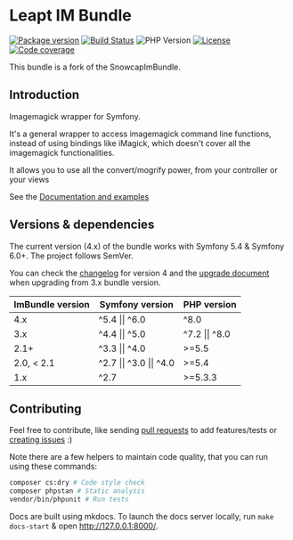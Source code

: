 Leapt IM Bundle
===============

[![Package version](https://img.shields.io/packagist/v/leapt/im-bundle.svg?style=flat-square)](https://packagist.org/packages/leapt/im-bundle)
[![Build Status](https://img.shields.io/github/actions/workflow/status/leapt/im-bundle/continuous-integration.yml?branch=4.x&style=flat-square)](https://github.com/leapt/im-bundle/actions?query=workflow%3A%22Continuous+Integration%22)
![PHP Version](https://img.shields.io/packagist/php-v/leapt/im-bundle/v4.0.0?branch=4.x&style=flat-square)
[![License](https://img.shields.io/badge/license-MIT-red.svg?style=flat-square)](LICENSE)
[![Code coverage](https://img.shields.io/codecov/c/github/leapt/im-bundle?style=flat-square)](https://codecov.io/gh/leapt/im-bundle/branch/4.x)

This bundle is a fork of the SnowcapImBundle.

Introduction
------------

Imagemagick wrapper for Symfony.

It's a general wrapper to access imagemagick command line functions, instead of using bindings like iMagick,
which doesn't cover all the imagemagick functionalities.

It allows you to use all the convert/mogrify power, from your controller or your views

See the [Documentation and examples](https://im-bundle.leapt.dev/)

Versions & dependencies
-----------------------

The current version (4.x) of the bundle works with Symfony 5.4 & Symfony 6.0+.
The project follows SemVer.

You can check the [changelog](CHANGELOG-4.x.md) for version 4 and the [upgrade document](UPGRADE-4.x.md) when upgrading
from 3.x bundle version.

| ImBundle version  | Symfony version           | PHP version
| ----------------- | ------------------------- | -----------
| 4.x               | ^5.4 \|\| ^6.0            | ^8.0
| 3.x               | ^4.4 \|\| ^5.0            | ^7.2 \|\| ^8.0
| 2.1+              | ^3.3 \|\| ^4.0            | >=5.5
| 2.0, < 2.1        | ^2.7 \|\| ^3.0 \|\| ^4.0  | >=5.4
| 1.x               | ^2.7                      | >=5.3.3

Contributing
------------

Feel free to contribute, like sending [pull requests](https://github.com/leapt/im-bundle/pulls) to add features/tests
or [creating issues](https://github.com/leapt/im-bundle/issues) :)

Note there are a few helpers to maintain code quality, that you can run using these commands:

```bash
composer cs:dry # Code style check
composer phpstan # Static analysis
vendor/bin/phpunit # Run tests
```

Docs are built using mkdocs. To launch the docs server locally, run `make docs-start` & open http://127.0.0.1:8000/.
